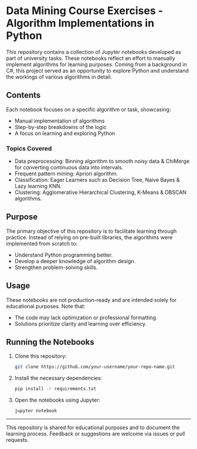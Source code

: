 # Data Mining Course Exercises - Algorithm Implementations in Python

This repository contains a collection of Jupyter notebooks developed as part of university tasks. These notebooks reflect an effort to manually implement algorithms for learning purposes. Coming from a background in C#, this project served as an opportunity to explore Python and understand the workings of various algorithms in detail.

## Contents
Each notebook focuses on a specific algorithm or task, showcasing:
- Manual implementation of algorithms
- Step-by-step breakdowns of the logic
- A focus on learning and exploring Python

### Topics Covered
- Data preprocessing: Binning algorithm to smooth noisy data & ChiMerge for converting continuous data into intervals.
- Frequent pattern mining: Apriori algorithm.
- Classification: Eager Learners such as Decision Tree, Naive Bayes & Lazy learning KNN.
- Clustering: Agglomerative Hierarchical Clustering, K-Means & DBSCAN algorithms.

## Purpose
The primary objective of this repository is to facilitate learning through practice. Instead of relying on pre-built libraries, the algorithms were implemented from scratch to:
- Understand Python programming better.
- Develop a deeper knowledge of algorithm design.
- Strengthen problem-solving skills.

## Usage
These notebooks are not production-ready and are intended solely for educational purposes. Note that:
- The code may lack optimization or professional formatting.
- Solutions prioritize clarity and learning over efficiency.

## Running the Notebooks
1. Clone this repository:
   ```bash
   git clone https://github.com/your-username/your-repo-name.git
   ```
2. Install the necessary dependencies:
   ```bash
   pip install -r requirements.txt
   ```
3. Open the notebooks using Jupyter:
   ```bash
   jupyter notebook
   ```

---

This repository is shared for educational purposes and to document the learning process. Feedback or suggestions are welcome via issues or pull requests.

